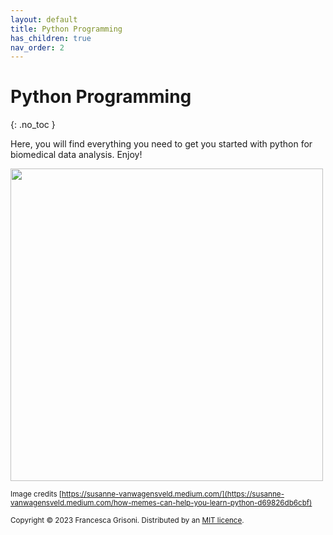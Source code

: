 ```yaml
---
layout: default
title: Python Programming
has_children: true
nav_order: 2
---
```


# Python Programming
{: .no_toc }

Here, you will find everything you need to get you started with python for biomedical data analysis. Enjoy!

<img src="https://miro.medium.com/v2/resize:fit:640/format:webp/0*FGz8gU3nQILSesYT.png" width=500>

<sup>Image credits [https://susanne-vanwagensveld.medium.com/](https://susanne-vanwagensveld.medium.com/how-memes-can-help-you-learn-python-d69826db6cbf)</sup>




<sub>Copyright &copy; 2023 Francesca Grisoni. Distributed by an [MIT licence](LICENSE).</sub>

